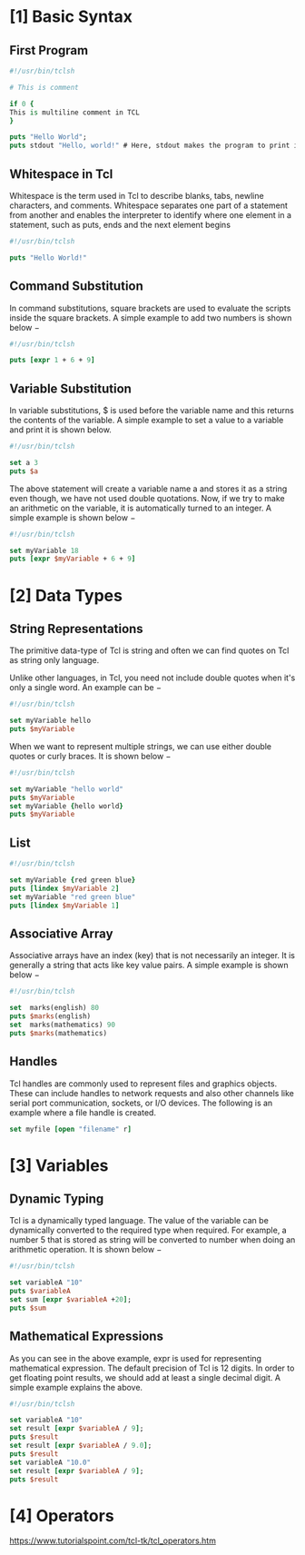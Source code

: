 # [1] Basic Syntax

## First Program

```tcl
#!/usr/bin/tclsh

# This is comment

if 0 {
This is multiline comment in TCL
}

puts "Hello World";
puts stdout "Hello, world!" # Here, stdout makes the program to print in the standard output device.
```

## Whitespace in Tcl

Whitespace is the term used in Tcl to describe blanks, tabs, newline characters, and comments. Whitespace separates one part of a statement from another and enables the interpreter to identify where one element in a statement, such as puts, ends and the next element begins

```tcl
#!/usr/bin/tclsh

puts "Hello World!" 
```

## Command Substitution

In command substitutions, square brackets are used to evaluate the scripts inside the square brackets. A simple example to add two numbers is shown below −

```tcl
#!/usr/bin/tclsh

puts [expr 1 + 6 + 9]
```

## Variable Substitution

In variable substitutions, $ is used before the variable name and this returns the contents of the variable. A simple example to set a value to a variable and print it is shown below.

```tcl
#!/usr/bin/tclsh

set a 3
puts $a
```

The above statement will create a variable name a and stores it as a string even though, we have not used double quotations. Now, if we try to make an arithmetic on the variable, it is automatically turned to an integer. A simple example is shown below −

```tcl
#!/usr/bin/tclsh

set myVariable 18
puts [expr $myVariable + 6 + 9]
```

# [2] Data Types

## String Representations

The primitive data-type of Tcl is string and often we can find quotes on Tcl as string only language.

Unlike other languages, in Tcl, you need not include double quotes when it's only a single word. An example can be −

```tcl
#!/usr/bin/tclsh

set myVariable hello
puts $myVariable
```

When we want to represent multiple strings, we can use either double quotes or curly braces. It is shown below −

```tcl
#!/usr/bin/tclsh

set myVariable "hello world"
puts $myVariable
set myVariable {hello world}
puts $myVariable
```

## List

```tcl
#!/usr/bin/tclsh

set myVariable {red green blue}
puts [lindex $myVariable 2]
set myVariable "red green blue"
puts [lindex $myVariable 1]
```

## Associative Array

Associative arrays have an index (key) that is not necessarily an integer. It is generally a string that acts like key value pairs. A simple example is shown below −

```tcl
#!/usr/bin/tclsh

set  marks(english) 80
puts $marks(english)
set  marks(mathematics) 90
puts $marks(mathematics)
```

## Handles

Tcl handles are commonly used to represent files and graphics objects. These can include handles to network requests and also other channels like serial port communication, sockets, or I/O devices. The following is an example where a file handle is created.

```tcl
set myfile [open "filename" r]
```

# [3] Variables

## Dynamic Typing

Tcl is a dynamically typed language. The value of the variable can be dynamically converted to the required type when required. For example, a number 5 that is stored as string will be converted to number when doing an arithmetic operation. It is shown below −

```tcl
#!/usr/bin/tclsh

set variableA "10"
puts $variableA
set sum [expr $variableA +20];
puts $sum
```

## Mathematical Expressions

As you can see in the above example, expr is used for representing mathematical expression. The default precision of Tcl is 12 digits. In order to get floating point results, we should add at least a single decimal digit. A simple example explains the above.

```tcl
#!/usr/bin/tclsh

set variableA "10"
set result [expr $variableA / 9];
puts $result
set result [expr $variableA / 9.0];
puts $result
set variableA "10.0"
set result [expr $variableA / 9];
puts $result
```

# [4] Operators

https://www.tutorialspoint.com/tcl-tk/tcl_operators.htm


